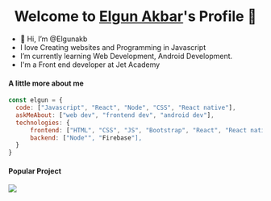 <p align="center">
  <h1 align="center">Welcome to <a href="https://github.com/MrBlueBird2">Elgun Akbar</a>'s Profile 👋</h1>
</p>
<p align="center">
<!-- <a href="https://git.io/typing-svg"><img src="https://raw.githubusercontent.com/TheDudeThatCode/TheDudeThatCode/master/Assets/Designer.gif" alt="Typing SVG" /></a> -->

<ul>
  <li>👋 Hi, I’m @Elgunakb</li>
  <li>I love Creating websites and Programming in Javascript</li>
  <li>I’m currently learning Web Development, Android Development.</li>
  <li>I'm a Front end developer at Jet Academy</li>
<!--   <li>🧐 Portfolio Website, https://mrbluebird2.github.io</li> -->
</ul>

#### A little more about me
```javascript
const elgun = {
  code: ["Javascript", "React", "Node", "CSS", "React native"],
  askMeAbout: ["web dev", "frontend dev", "android dev"],
  technologies: {
      frontend: ["HTML", "CSS", "JS", "Bootstrap", "React", "React native"],
      backend: ["Node"", "Firebase"],
  }
}
```


#### Popular Project
<a href="https://github.com/elgunakb/api-contrat-tool">
  <!-- Change the `github-readme-stats.anuraghazra1.vercel.app` to `github-readme-stats.vercel.app`  -->
  <img align="center" src="https://ibb.co/Njf6Ph7"/> 

    
</a>    
<!-- <a href="https://github.com/mrbluebird2/mrbluebird2.github.io">
  <!-- Change the `github-readme-stats.anuraghazra1.vercel.app` to `github-readme-stats.vercel.app`  -->
<!--   <img align="center" src="https://github-readme-stats.anuraghazra1.vercel.app/api/pin/?username=MrBlueBird2&repo=mrbluebird2.github.io&theme=onedark"/> -->
<!-- </a> -->




